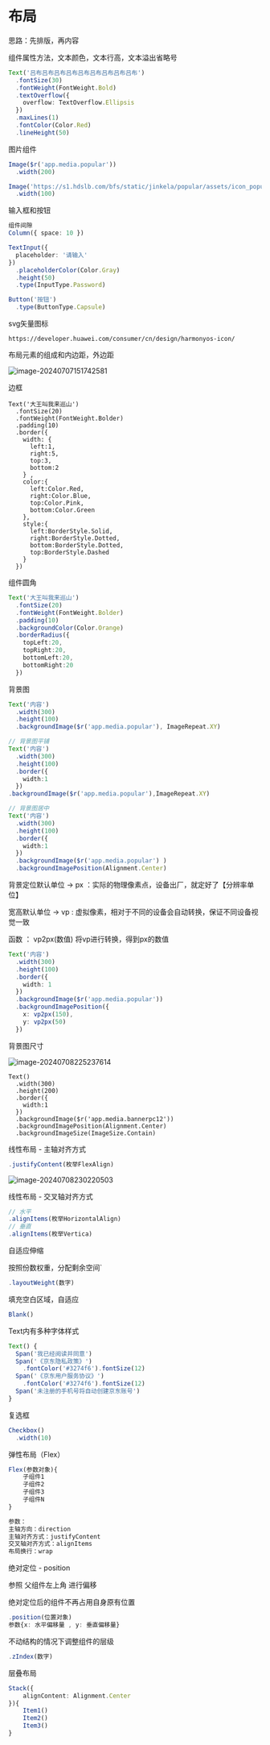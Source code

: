 # 布局

思路：先排版，再内容

组件属性方法，文本颜色，文本行高，文本溢出省略号

```ts
Text('吕布吕布吕布吕布吕布吕布吕布吕布吕布')
  .fontSize(30)
  .fontWeight(FontWeight.Bold)
  .textOverflow({
    overflow: TextOverflow.Ellipsis
  })
  .maxLines(1)
  .fontColor(Color.Red)
  .lineHeight(50)
```

图片组件

```ts
Image($r('app.media.popular'))
  .width(200)

Image('https://s1.hdslb.com/bfs/static/jinkela/popular/assets/icon_popular.png')
  .width(100)
```

输入框和按钮

```ts
组件间隙
Column({ space: 10 })

TextInput({
  placeholder: '请输入'
})
  .placeholderColor(Color.Gray)
  .height(50)
  .type(InputType.Password)

Button('按钮')
  .type(ButtonType.Capsule)
```

svg矢量图标

```
https://developer.huawei.com/consumer/cn/design/harmonyos-icon/
```

布局元素的组成和内边距，外边距

![image-20240707151742581](img/image-20240707151742581.png)

边框

```tsx
Text('大王叫我来巡山')
  .fontSize(20)
  .fontWeight(FontWeight.Bolder)
  .padding(10)
  .border({
    width: {
      left:1,
      right:5,
      top:3,
      bottom:2
    } ,
    color:{
      left:Color.Red,
      right:Color.Blue,
      top:Color.Pink,
      bottom:Color.Green
    },
    style:{
      left:BorderStyle.Solid,
      right:BorderStyle.Dotted,
      bottom:BorderStyle.Dotted,
      top:BorderStyle.Dashed
    }
  })
```

组件圆角

```ts
Text('大王叫我来巡山')
  .fontSize(20)
  .fontWeight(FontWeight.Bolder)
  .padding(10)
  .backgroundColor(Color.Orange)
  .borderRadius({
    topLeft:20,
    topRight:20,
    bottomLeft:20,
    bottomRight:20
  })
```

背景图

```ts
Text('内容')
  .width(300)
  .height(100)
  .backgroundImage($r('app.media.popular'), ImageRepeat.XY)

// 背景图平铺
Text('内容')
  .width(300)
  .height(100)
  .border({
    width:1
  })
.backgroundImage($r('app.media.popular'),ImageRepeat.XY)

// 背景图居中
Text('内容')
  .width(300)
  .height(100)
  .border({
    width:1
  })
  .backgroundImage($r('app.media.popular') )
  .backgroundImagePosition(Alignment.Center)
```

背景定位默认单位 -> px ：实际的物理像素点，设备出厂，就定好了【分辨率单位】

宽高默认单位 -> vp : 虚拟像素，相对于不同的设备会自动转换，保证不同设备视觉一致

函数 ： vp2px(数值) 将vp进行转换，得到px的数值

```ts
Text('内容')
  .width(300)
  .height(100)
  .border({
    width: 1
  })
  .backgroundImage($r('app.media.popular'))
  .backgroundImagePosition({
    x: vp2px(150),
    y: vp2px(50)
  })
```

背景图尺寸

![image-20240708225237614](img/image-20240708225237614.png)

```tsx
Text()
  .width(300)
  .height(200)
  .border({
    width:1
  })
  .backgroundImage($r('app.media.bannerpc12'))
  .backgroundImagePosition(Alignment.Center)
  .backgroundImageSize(ImageSize.Contain)
```

线性布局 - 主轴对齐方式

```ts
.justifyContent(枚举FlexAlign)
```

![image-20240708230220503](img/image-20240708230220503.png)

线性布局 - 交叉轴对齐方式

```ts
// 水平
.alignItems(枚举HorizontalAlign)
// 垂直
.alignItems(枚举Vertica)
```

自适应伸缩

按照份数权重，分配剩余空间`

```ts
.layoutWeight(数字)
```

填充空白区域，自适应

```ts
Blank()
```

Text内有多种字体样式

```ts
Text() {
  Span('我已经阅读并同意')
  Span('《京东隐私政策》')
    .fontColor('#3274f6').fontSize(12)
  Span('《京东用户服务协议》')
    .fontColor('#3274f6').fontSize(12)
  Span('未注册的手机号将自动创建京东账号')
}
```

复选框

```ts
Checkbox()
  .width(10)
```

弹性布局（Flex）

```ts
Flex(参数对象){
    子组件1
    子组件2
    子组件3
    子组件N
}

参数：
主轴方向：direction
主轴对齐方式：justifyContent
交叉轴对齐方式：alignItems
布局换行：wrap
```

绝对定位 - position

参照 父组件左上角 进行偏移

绝对定位后的组件不再占用自身原有位置

```ts
.position(位置对象)
参数{x: 水平偏移量 , y: 垂直偏移量}
```

不动结构的情况下调整组件的层级

```ts
.zIndex(数字)
```

层叠布局

```ts
Stack({
    alignContent: Alignment.Center
}){
    Item1()
    Item2()
    Item3()
}
```

